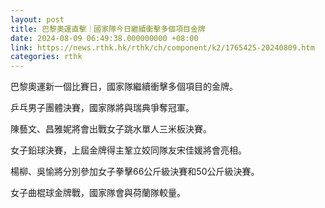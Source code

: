 ```yaml
---
layout: post
title: 巴黎奧運直擊｜國家隊今日繼續衝擊多個項目金牌
date: 2024-08-09 06:49:38.000000000 +08:00
link: https://news.rthk.hk/rthk/ch/component/k2/1765425-20240809.htm
categories: rthk
---
```


巴黎奧運新一個比賽日，國家隊繼續衝擊多個項目的金牌。

乒乓男子團體決賽，國家隊將與瑞典爭奪冠軍。

陳藝文、昌雅妮將會出戰女子跳水單人三米板決賽。

女子鉛球決賽，上屆金牌得主鞏立姣同隊友宋佳媛將會亮相。

楊柳、吳愉將分別參加女子拳擊66公斤級決賽和50公斤級決賽。

女子曲棍球金牌戰，國家隊會與荷蘭隊較量。
